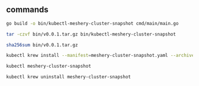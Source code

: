 ## commands

```sh
go build -o bin/kubectl-meshery-cluster-snapshot cmd/main/main.go
```

```sh
tar -czvf bin/v0.0.1.tar.gz bin/kubectl-meshery-cluster-snapshot
```

```sh
sha256sum bin/v0.0.1.tar.gz
```

```sh
kubectl krew install --manifest=meshery-cluster-snapshot.yaml --archive=bin/v0.0.1.tar.gz
```

```sh
kubectl meshery-cluster-snapshot
```

```sh
kubectl krew uninstall meshery-cluster-snapshot
```